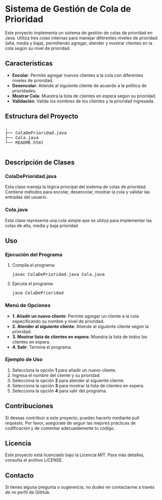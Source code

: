 <!DOCTYPE html>
<html lang="es">
<head>
    <meta charset="UTF-8">
    <meta name="viewport" content="width=device-width, initial-scale=1.0">
    <title>Sistema de Gestión de Cola de Prioridad</title>
</head>
<body>
    <h1>Sistema de Gestión de Cola de Prioridad</h1>
    <p>Este proyecto implementa un sistema de gestión de colas de prioridad en Java. Utiliza tres colas internas para manejar diferentes niveles de prioridad (alta, media y baja), permitiendo agregar, atender y mostrar clientes en la cola según su nivel de prioridad.</p>

<h2>Características</h2>
    <ul>
        <li><strong>Encolar</strong>: Permite agregar nuevos clientes a la cola con diferentes niveles de prioridad.</li>
        <li><strong>Desencolar</strong>: Atiende al siguiente cliente de acuerdo a la política de prioridades.</li>
        <li><strong>Mostrar Cola</strong>: Muestra la lista de clientes en espera según su prioridad.</li>
        <li><strong>Validación</strong>: Valida los nombres de los clientes y la prioridad ingresada.</li>
    </ul>

<h2>Estructura del Proyecto</h2>
    <pre>
.
├── ColaDePrioridad.java
├── Cola.java
└── README.html
    </pre>

<h2>Descripción de Clases</h2>
    <h3>ColaDePrioridad.java</h3>
    <p>Esta clase maneja la lógica principal del sistema de colas de prioridad. Contiene métodos para encolar, desencolar, mostrar la cola y validar las entradas del usuario.</p>

<h3>Cola.java</h3>
    <p>Esta clase representa una cola simple que se utiliza para implementar las colas de alta, media y baja prioridad.</p>

<h2>Uso</h2>
    <h3>Ejecución del Programa</h3>
    <ol>
        <li>Compila el programa:
            <pre>javac ColaDePrioridad.java Cola.java</pre>
        </li>
        <li>Ejecuta el programa:
            <pre>java ColaDePrioridad</pre>
        </li>
    </ol>

<h3>Menú de Opciones</h3>
    <ul>
        <li><strong>1. Añadir un nuevo cliente</strong>: Permite agregar un cliente a la cola especificando su nombre y nivel de prioridad.</li>
        <li><strong>2. Atender al siguiente cliente</strong>: Atiende al siguiente cliente según la prioridad.</li>
        <li><strong>3. Mostrar lista de clientes en espera</strong>: Muestra la lista de todos los clientes en espera.</li>
        <li><strong>4. Salir</strong>: Termina el programa.</li>
    </ul>

<h3>Ejemplo de Uso</h3>
    <ol>
        <li>Selecciona la opción <strong>1</strong> para añadir un nuevo cliente.</li>
        <li>Ingresa el nombre del cliente y su prioridad.</li>
        <li>Selecciona la opción <strong>2</strong> para atender al siguiente cliente.</li>
        <li>Selecciona la opción <strong>3</strong> para mostrar la lista de clientes en espera.</li>
        <li>Selecciona la opción <strong>4</strong> para salir del programa.</li>
    </ol>

<h2>Contribuciones</h2>
    <p>Si deseas contribuir a este proyecto, puedes hacerlo mediante pull requests. Por favor, asegúrate de seguir las mejores prácticas de codificación y de comentar adecuadamente tu código.</p>

<h2>Licencia</h2>
    <p>Este proyecto está licenciado bajo la Licencia MIT. Para más detalles, consulta el archivo LICENSE.</p>

<h2>Contacto</h2>
    <p>Si tienes alguna pregunta o sugerencia, no dudes en contactarme a través de mi perfil de GitHub.</p>
</body>
</html>
